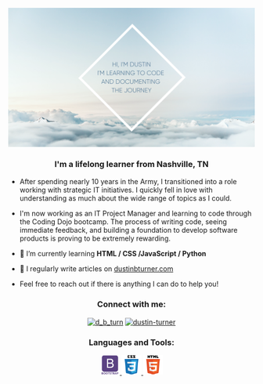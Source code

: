 [![Header](https://github.com/dturner23/dturner23/blob/main/banner.png?raw=true "Header")](https://dustinbturner.com)


<h3 align="center">I'm a lifelong learner from Nashville, TN</h3>

- After spending nearly 10 years in the Army, I transitioned into a role working with strategic IT initiatives. I quickly fell in love with understanding as much about the wide range of topics as I could.

- I'm now working as an IT Project Manager and learning to code through the Coding Dojo bootcamp. The process of writing code, seeing immediate feedback, and building a foundation to develop software products is proving to be extremely rewarding.

- 🌱 I’m currently learning **HTML / CSS /JavaScript / Python**

- 📝 I regularly write articles on [dustinbturner.com](dustinbturner.com)

- Feel free to reach out if there is anything I can do to help you!

<h3 align="center">Connect with me:</h3>
<p align="center">
<a href="https://twitter.com/d_b_turn" target="blank"><img align="center" src="https://raw.githubusercontent.com/rahuldkjain/github-profile-readme-generator/master/src/images/icons/Social/twitter.svg" alt="d_b_turn" height="30" width="40" /></a>
<a href="https://linkedin.com/in/dustin-turner" target="blank"><img align="center" src="https://raw.githubusercontent.com/rahuldkjain/github-profile-readme-generator/master/src/images/icons/Social/linked-in-alt.svg" alt="dustin-turner" height="30" width="40" /></a>
</p>

<h3 align="center">Languages and Tools:</h3>
<p align="center"> <a href="https://getbootstrap.com" target="_blank"> <img src="https://raw.githubusercontent.com/devicons/devicon/master/icons/bootstrap/bootstrap-plain-wordmark.svg" alt="bootstrap" width="40" height="40"/> </a> <a href="https://www.w3schools.com/css/" target="_blank"> <img src="https://raw.githubusercontent.com/devicons/devicon/master/icons/css3/css3-original-wordmark.svg" alt="css3" width="40" height="40"/> </a> <a href="https://www.w3.org/html/" target="_blank"> <img src="https://raw.githubusercontent.com/devicons/devicon/master/icons/html5/html5-original-wordmark.svg" alt="html5" width="40" height="40"/> </a> </p>
